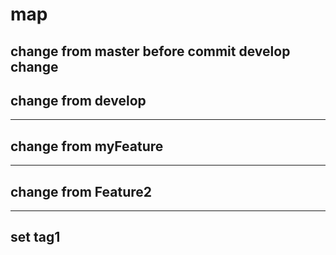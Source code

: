 # map

change from master before commit develop change
---
change from develop 
---

---
change from myFeature
---

---
change from Feature2
---

---
set tag1
---
